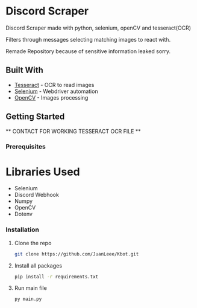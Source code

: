 
<!-- About The Project -->
# Discord Scraper

Discord Scraper made with python, selenium, openCV and tesseract(OCR)

Filters through messages selecting matching images to react with.

Remade Repository because of sensitive information leaked sorry.

## Built With

* [Tesseract](https://github.com/tesseract-ocr/tesseract) - OCR to read images
* [Selenium](https://selenium-python.readthedocs.io) - Webdriver automation
* [OpenCV](https://pypi.org/project/opencv-python/) - Images processing

<!-- GETTING STARTED -->
## Getting Started

** CONTACT FOR WORKING TESSERACT OCR FILE **


### Prerequisites

# Libraries Used

* Selenium
* Discord Webhook
* Numpy
* OpenCV
* Dotenv

### Installation

1. Clone the repo
   ```sh
   git clone https://github.com/JuanLeee/Kbot.git
   ```
2. Install all packages 
   ```sh
   pip install -r requirements.txt
   ```
3. Run main file
    ```sh
    py main.py
    ```

